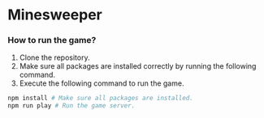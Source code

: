 # Minesweeper

### How to run the game?

1. Clone the repository.
2. Make sure all packages are installed correctly by running the following command.
3. Execute the following command to run the game.

```bash
npm install # Make sure all packages are installed.
npm run play # Run the game server.
```
